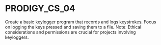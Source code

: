 # PRODIGY_CS_04
Create a basic keylogger program that records and logs keystrokes.
Focus on logging the keys pressed and saving them to a file. Note: Ethical considerations and permissions are crucial for projects involving keyloggers.

